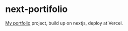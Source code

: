 # next-portifolio
[My portfolio](https://portfolio-kohlenbach.vercel.app/) project, build up on nextjs, deploy at Vercel.
